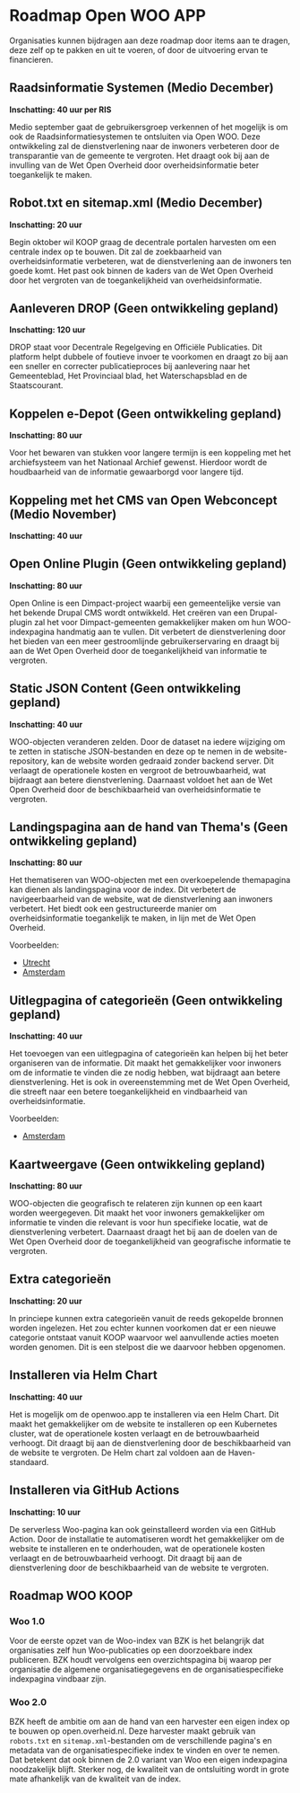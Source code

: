 # Roadmap Open WOO APP

Organisaties kunnen bijdragen aan deze roadmap door items aan te dragen, deze zelf op te pakken en uit te voeren, of door de uitvoering ervan te financieren.

## Raadsinformatie Systemen (Medio December)
**Inschatting: 40 uur per RIS**

Medio september gaat de gebruikersgroep verkennen of het mogelijk is om ook de Raadsinformatiesystemen te ontsluiten via Open WOO. Deze ontwikkeling zal de dienstverlening naar de inwoners verbeteren door de transparantie van de gemeente te vergroten. Het draagt ook bij aan de invulling van de Wet Open Overheid door overheidsinformatie beter toegankelijk te maken.

## Robot.txt en sitemap.xml (Medio December)
**Inschatting: 20 uur**

Begin oktober wil KOOP graag de decentrale portalen harvesten om een centrale index op te bouwen. Dit zal de zoekbaarheid van overheidsinformatie verbeteren, wat de dienstverlening aan de inwoners ten goede komt. Het past ook binnen de kaders van de Wet Open Overheid door het vergroten van de toegankelijkheid van overheidsinformatie.

## Aanleveren DROP (Geen ontwikkeling gepland)
**Inschatting: 120 uur**

DROP staat voor Decentrale Regelgeving en Officiële Publicaties. Dit platform helpt dubbele of foutieve invoer te voorkomen en draagt zo bij aan een sneller en correcter publicatieproces bij aanlevering naar het Gemeenteblad, Het Provinciaal blad, het Waterschapsblad en de Staatscourant.  


## Koppelen e-Depot (Geen ontwikkeling gepland)
**Inschatting: 80 uur**

Voor het bewaren van stukken voor langere termijn is een koppeling met het archiefsysteem van het Nationaal Archief gewenst. Hierdoor wordt de houdbaarheid van de informatie gewaarborgd voor langere tijd.

## Koppeling met het CMS van Open Webconcept (Medio November)
**Inschatting: 40 uur**



## Open Online Plugin (Geen ontwikkeling gepland)
**Inschatting: 80 uur**

Open Online is een Dimpact-project waarbij een gemeentelijke versie van het bekende Drupal CMS wordt ontwikkeld. Het creëren van een Drupal-plugin zal het voor Dimpact-gemeenten gemakkelijker maken om hun WOO-indexpagina handmatig aan te vullen. Dit verbetert de dienstverlening door het bieden van een meer gestroomlijnde gebruikerservaring en draagt bij aan de Wet Open Overheid door de toegankelijkheid van informatie te vergroten.

## Static JSON Content (Geen ontwikkeling gepland)
**Inschatting: 40 uur**

WOO-objecten veranderen zelden. Door de dataset na iedere wijziging om te zetten in statische JSON-bestanden en deze op te nemen in de website-repository, kan de website worden gedraaid zonder backend server. Dit verlaagt de operationele kosten en vergroot de betrouwbaarheid, wat bijdraagt aan betere dienstverlening. Daarnaast voldoet het aan de Wet Open Overheid door de beschikbaarheid van overheidsinformatie te vergroten.

## Landingspagina aan de hand van Thema's (Geen ontwikkeling gepland)
**Inschatting: 80 uur**

Het thematiseren van WOO-objecten met een overkoepelende themapagina kan dienen als landingspagina voor de index. Dit verbetert de navigeerbaarheid van de website, wat de dienstverlening aan inwoners verbetert. Het biedt ook een gestructureerde manier om overheidsinformatie toegankelijk te maken, in lijn met de Wet Open Overheid.

Voorbeelden:

- [Utrecht](https://www.utrecht.nl/bestuur-en-organisatie/publicaties/)
- [Amsterdam](https://open.amsterdam/)

## Uitlegpagina of categorieën (Geen ontwikkeling gepland)
**Inschatting: 40 uur**

Het toevoegen van een uitlegpagina of categorieën kan helpen bij het beter organiseren van de informatie. Dit maakt het gemakkelijker voor inwoners om de informatie te vinden die ze nodig hebben, wat bijdraagt aan betere dienstverlening. Het is ook in overeenstemming met de Wet Open Overheid, die streeft naar een betere toegankelijkheid en vindbaarheid van overheidsinformatie.

Voorbeelden:

- [Amsterdam](https://open.amsterdam/categorieen)

## Kaartweergave (Geen ontwikkeling gepland)
**Inschatting: 80 uur**

WOO-objecten die geografisch te relateren zijn kunnen op een kaart worden weergegeven. Dit maakt het voor inwoners gemakkelijker om informatie te vinden die relevant is voor hun specifieke locatie, wat de dienstverlening verbetert. Daarnaast draagt het bij aan de doelen van de Wet Open Overheid door de toegankelijkheid van geografische informatie te vergroten.


## Extra categorieën
**Inschatting: 20 uur**

In princiepe kunnen extra categorieën vanuit de reeds gekopelde bronnen worden ingelezen. Het zou echter kunnen voorkomen dat er een nieuwe categorie ontstaat vanuit KOOP waarvoor wel aanvullende acties moeten worden genomen. Dit is een stelpost die we daarvoor hebben opgenomen.

## Installeren via Helm Chart
**Inschatting: 40 uur**

Het is mogelijk om de openwoo.app te installeren via een Helm Chart. Dit maakt het gemakkelijker om de website te installeren op een Kubernetes cluster, wat de operationele kosten verlaagt en de betrouwbaarheid verhoogt. Dit draagt bij aan de dienstverlening door de beschikbaarheid van de website te vergroten. De Helm chart zal voldoen aan de Haven-standaard.

## Installeren via GitHub Actions
**Inschatting: 10 uur**

De serverless Woo-pagina kan ook geinstalleerd worden via een GitHub Action. Door de installatie te automatiseren wordt het gemakkelijker om de website te installeren en te onderhouden, wat de operationele kosten verlaagt en de betrouwbaarheid verhoogt. Dit draagt bij aan de dienstverlening door de beschikbaarheid van de website te vergroten.

## Roadmap WOO KOOP

### Woo 1.0

Voor de eerste opzet van de Woo-index van BZK is het belangrijk dat organisaties zelf hun Woo-publicaties op een doorzoekbare index publiceren. BZK houdt vervolgens een overzichtspagina bij waarop per organisatie de algemene organisatiegegevens en de organisatiespecifieke indexpagina vindbaar zijn.

### Woo 2.0

BZK heeft de ambitie om aan de hand van een harvester een eigen index op te bouwen op open.overheid.nl. Deze harvester maakt gebruik van `robots.txt` en `sitemap.xml`-bestanden om de verschillende pagina's en metadata van de organisatiespecifieke index te vinden en over te nemen. Dat betekent dat ook binnen de 2.0 variant van Woo een eigen indexpagina noodzakelijk blijft. Sterker nog, de kwaliteit van de ontsluiting wordt in grote mate afhankelijk van de kwaliteit van de index.
